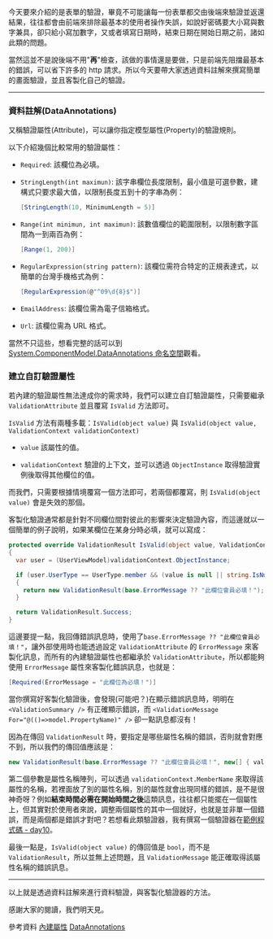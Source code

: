 今天要來介紹的是表單的驗證，畢竟不可能讓每一份表單都交由後端來驗證並返還結果，往往都會由前端來排除最基本的使用者操作失誤，如說好密碼要大小寫與數字兼具，卻只給小寫加數字，又或者填寫日期時，結束日期在開始日期之前，諸如此類的問題。

當然這並不是說後端不用"**再**"檢查，該做的事情還是要做，只是前端先阻擋最基本的錯誤，可以省下許多的 http 請求。所以今天要帶大家透過資料註解來撰寫簡單的畫面驗證，並且客製化自己的驗證。

---

### 資料註解(DataAnnotations)

又稱驗證屬性(Attribute)，可以讓你指定模型屬性(Property)的驗證規則。

以下介紹幾個比較常用的驗證屬性：

- `Required`: 該欄位為必填。

- `StringLength(int maximun)`: 該字串欄位長度限制，最小值是可選參數，建構式只要求最大值，以限制長度五到十的字串為例： 
  ```csharp
  [StringLength(10, MinimumLength = 5)]
  ```

- `Range(int minimun, int maximun)`: 該數值欄位的範圍限制，以限制數字區間為一到兩百為例：
  ```csharp
  [Range(1, 200)]
  ```

- `RegularExpression(string pattern)`: 該欄位需符合特定的正規表達式，以簡單的台灣手機格式為例：
  ```csharp
  [RegularExpression(@"^09\d{8}$")]
  ```

- `EmailAddress`: 該欄位需為電子信箱格式。

- `Url`: 該欄位需為 URL 格式。

當然不只這些，想看完整的話可以到[System.ComponentModel.DataAnnotations 命名空間]觀看。

### 建立自訂驗證屬性

若內建的驗證屬性無法達成你的需求時，我們可以建立自訂驗證屬性，只需要繼承 `ValidationAttribute` 並且覆寫 `IsValid` 方法即可。

`IsValid` 方法有兩種多載：`IsValid(object value)` 與 `IsValid(object value, ValidationContext validationContext)`

- `value` 該屬性的值。

- `validationContext` 驗證的上下文，並可以透過 `ObjectInstance` 取得驗證實例後取得其他欄位的值。

而我們，只需要根據情境覆寫一個方法即可，若兩個都覆寫，則 `IsValid(object value)` 會是失效的那個。

客製化驗證通常都是針對不同欄位間對彼此的影響來決定驗證內容，而這邊就以一個簡單的例子說明，如果某欄位在某身分時必填，就可以寫成：

```csharp
protected override ValidationResult IsValid(object value, ValidationContext validationContext)
{
  var user = (UserViewModel)validationContext.ObjectInstance;

  if (user.UserType == UserType.member && (value is null || string.IsNullOrEmpty(value.ToString())))
  {
    return new ValidationResult(base.ErrorMessage ?? "此欄位會員必填！");
  }

  return ValidationResult.Success;
}
```

這邊要提一點，我回傳錯誤訊息時，使用了`base.ErrorMessage ?? "此欄位會員必填！"`，讓外部使用時也能透過設定 `ValidationAttribute` 的 `ErrorMessage` 來客製化訊息，而所有的內建驗證屬性也都繼承於 `ValidationAttribute`，所以都能夠使用 `ErrorMessage` 屬性來客製化錯誤訊息，也就是：
```csharp
[Required(ErrorMessage = "此欄位為必填！")]
```

當你撰寫好客製化驗證後，會發現(可能吧？)在顯示錯誤訊息時，明明在 `<ValidationSummary />` 有正確顯示錯誤，而 `<ValidationMessage For="@(()=>model.PropertyName)" />` 卻一點訊息都沒有！

因為在傳回 `ValidationResult` 時，要指定是哪些屬性名稱的錯誤，否則就會對應不到，所以我們的傳回值應該是：

```csharp
new ValidationResult(base.ErrorMessage ?? "此欄位會員必填！", new[] { validationContext.MemberName })
```

第二個參數是屬性名稱陣列，可以透過 `validationContext.MemberName` 來取得該屬性的名稱，若裡面放了別的屬性名稱，別的屬性就會出現同樣的錯誤，是不是很神奇呀？例如**結束時間必需在開始時間之後**這類訊息，往往都只能擺在一個屬性上，但其實對於使用者來說，調整兩個屬性的其中一個就好，也就是並非單一個錯誤，而是兩個都是錯誤才對吧？若想看此類驗證器，我有撰寫一個驗證器在[範例程式碼 - day10]。

最後一點是，`IsValid(object value)` 的傳回值是 `bool`，而不是 `ValidationResult`，所以並無上述問題，且 `ValidationMessage` 能正確取得該屬性名稱的錯誤訊息。

---

以上就是透過資料註解來進行資料驗證，與客製化驗證器的方法。

感謝大家的閱讀，我們明天見。

參考資料
[內建屬性]
[DataAnnotations]

[DataAnnotations]: https://github.com/microsoft/referencesource/tree/master/System.ComponentModel.DataAnnotations/DataAnnotations
[範例程式碼 - day10]: https://github.com/MMiooiMM/learn-blazor-in-30-days-sample/commit/4e195c63d260568ed72c5859f1ee50959be80394
[內建屬性]: https://docs.microsoft.com/zh-tw/aspnet/core/mvc/models/validation?view=aspnetcore-3.1#built-in-attributes
[System.ComponentModel.DataAnnotations 命名空間]: https://docs.microsoft.com/zh-tw/dotnet/api/system.componentmodel.dataannotations?view=netcore-3.1